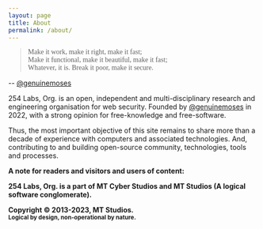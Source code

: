 ```yaml
---
layout: page
title: About
permalink: /about/
---
```


<blockquote style="font-family: 'IBM Plex Mono'">
 Make it work, make it right, make it fast; <br/>
  Make it functional, make it beautiful, make it fast; <br/>
  Whatever, it is. Break it poor, make it secure. <br/>
</blockquote>
  
-- [@genuinemoses](https://github.com/genuinemoses)


254 Labs, Org. is an open, independent and multi-disciplinary research and engineering organisation for web security. Founded by [@genuinemoses](https://github.com/genuinemoses) in 2022, with a strong opinion for free-knowledge and free-software.

Thus, the most important objective of this site remains to share more than a decade of experience with computers and associated technologies.
And, contributing to and building open-source community, technologies, tools and processes.

<strong>A note for readers and visitors and users of content:<strong>

254 Labs, Org. is a part of MT Cyber Studios and MT Studios (A logical software conglomerate).

Copyright &copy; 2013-2023, MT Studios. <br/>
<small>Logical by design, non-operational by nature.<small>
